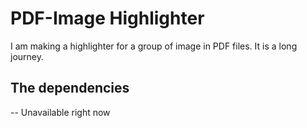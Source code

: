 # PDF-Image Highlighter
I am making a highlighter for a group of image in PDF files. It is a long journey.

## The dependencies
-- Unavailable right now
